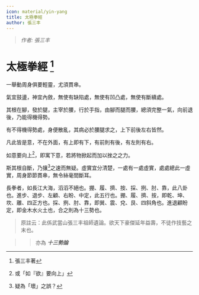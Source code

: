 ```yaml
---
icon: material/yin-yang
title: 太極拳經
author: 張三丰
---
```


> *作者: 張三丰*

# 太極拳經 [^1]

一舉動周身俱要輕靈，尤須貫串。

氣宜鼓盪，神宜內斂，無使有缺陷處，無使有凹凸處，無使有斷續處。

其根在腳，發於腿，主宰於腰，行於手指，由腳而腿而腰，總須完整一氣，向前退後，乃能得機得勢。

有不得機得勢處，身便散亂，其病必於腰腿求之，上下前後左右皆然。

凡此皆是意，不在外面，有上即有下，有前則有後，有左則有右。

如意要向上[^2]，即寓下意，若將物掀起而加以挫之之力。

斯其根自斷，乃攘[^3]之速而無疑。虛實宜分清楚，一處有一處虛實，處處總此一虛實，周身節節貫串，無令絲毫間斷耳。

長拳者，如長江大海，滔滔不絕也。掤、履、擠、按、採、挒、肘、靠，此八卦也。進步、退步、左顧、右盼、中定，此五行也。掤、履、擠、按，即乾、坤、坎、離、四正方也。採、挒、肘、靠，即巽、震、兌、艮、四斜角也。進退顧盼定，即金木水火土也，合之則為十三勢也。

> 原註云：此係武當山張三丰祖師遺論。欲天下豪傑延年益壽，不徒作技藝之末也。

>> 亦為 ***十三勢論***


[^1]: 張三丰著
[^2]: 或「如『欲』要向上」
[^3]: 疑為「壞」之誤？
